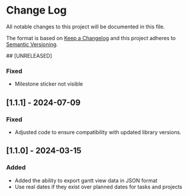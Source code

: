 # Change Log

All notable changes to this project will be documented in this file.

The format is based on [Keep a Changelog](http://keepachangelog.com/)
and this project adheres to [Semantic Versioning](http://semver.org/).

## [UNRELEASED]

### Fixed

- Milestone sticker not visible

## [1.1.1] - 2024-07-09

### Fixed

- Adjusted code to ensure compatibility with updated library versions.

## [1.1.0] - 2024-03-15

### Added

- Added the ability to export gantt view data in JSON format
- Use real dates if they exist over planned dates for tasks and projects
